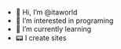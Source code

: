 - 👋 Hi, I’m @itaworld
- 👀 I’m interested in programing
- 🌱 I’m currently learning
- 📟 I create sites
